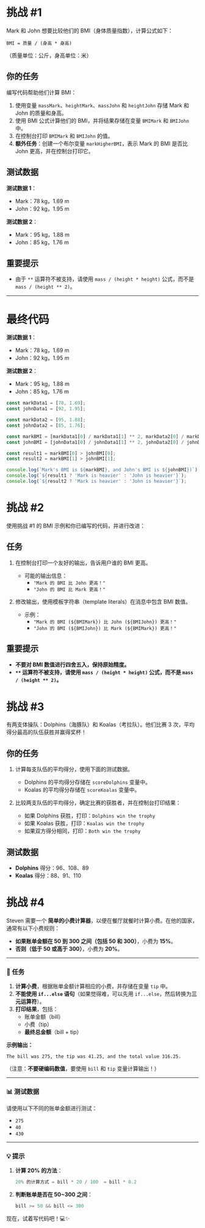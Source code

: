 # 挑战 #1

Mark 和 John 想要比较他们的 BMI（身体质量指数），计算公式如下：

```
BMI = 质量 / (身高 * 身高)
```

（质量单位：公斤，身高单位：米）

## 你的任务

编写代码帮助他们计算 BMI：

1. 使用变量 `massMark`、`heightMark`、`massJohn` 和 `heightJohn` 存储 Mark 和 John 的质量和身高。
2. 使用 BMI 公式计算他们的 BMI，并将结果存储在变量 `BMIMark` 和 `BMIJohn` 中。
3. 在控制台打印 `BMIMark` 和 `BMIJohn` 的值。
4. **额外任务**：创建一个布尔变量 `markHigherBMI`，表示 Mark 的 BMI 是否比 John 更高，并在控制台打印它。

## 测试数据

**测试数据 1**：
- Mark：78 kg，1.69 m
- John：92 kg，1.95 m

**测试数据 2**：
- Mark：95 kg，1.88 m
- John：85 kg，1.76 m

## 重要提示

- 由于 `**` 运算符不被支持，请使用 `mass / (height * height)` 公式，而不是 `mass / (height ** 2)`。

---

# 最终代码

**测试数据 1**：
- Mark：78 kg，1.69 m
- John：92 kg，1.95 m

**测试数据 2**：
- Mark：95 kg，1.88 m
- John：85 kg，1.76 m

```js
const markData1 = [78, 1.69];
const johnData1 = [92, 1.95];

const markData2 = [95, 1.88];
const johnData2 = [85, 1.76];

const markBMI = [markData1[0] / markData1[1] ** 2, markData2[0] / markData2[1] ** 2];
const johnBMI = [johnData1[0] / johnData1[1] ** 2, johnData2[0] / johnData2[1] ** 2];

const result1 = markBMI[0] > johnBMI[0];
const result2 = markBMI[1] > johnBMI[1];

console.log(`Mark's BMI is ${markBMI}, and John's BMI is ${johnBMI})`);
console.log(`${result1 ? 'Mark is heavier' : 'John is heavier'}`);
console.log(`${result2 ? 'Mark is heavier' : 'John is heavier'}`);
```
# 挑战 #2

使用挑战 #1 的 BMI 示例和你已编写的代码，并进行改进：

## 任务

1. 在控制台打印一个友好的输出，告诉用户谁的 BMI 更高。
   - 可能的输出信息：
     - `"Mark 的 BMI 比 John 更高！"`
     - `"John 的 BMI 比 Mark 更高！"`

2. 修改输出，使用模板字符串（template literals）在消息中包含 BMI 数值。
   - 示例：
     - `"Mark 的 BMI (${BMIMark}) 比 John (${BMIJohn}) 更高！"`
     - `"John 的 BMI (${BMIJohn}) 比 Mark (${BMIMark}) 更高！"`

## 重要提示

- **不要对 BMI 数值进行四舍五入，保持原始精度。**
- **`**` 运算符不被支持，请使用 `mass / (height * height)` 公式，而不是 `mass / (height ** 2)`。**


# 挑战 #3

有两支体操队：Dolphins（海豚队）和 Koalas（考拉队）。他们比赛 3 次，平均得分最高的队伍获胜并赢得奖杯！

## 你的任务

1. 计算每支队伍的平均得分，使用下面的测试数据。

   - Dolphins 的平均得分存储在 `scoreDolphins` 变量中。
   - Koalas 的平均得分存储在 `scoreKoalas` 变量中。

2. 比较两支队伍的平均得分，确定比赛的获胜者，并在控制台打印结果：

   - 如果 Dolphins 获胜，打印：`Dolphins win the trophy`
   - 如果 Koalas 获胜，打印：`Koalas win the trophy`
   - 如果双方得分相同，打印：`Both win the trophy`

## 测试数据

- **Dolphins** 得分：96、108、89
- **Koalas** 得分：88、91、110

# 挑战 #4

Steven 需要一个 **简单的小费计算器**，以便在餐厅就餐时计算小费。在他的国家，通常有以下小费规则：  

- **如果账单金额在 50 到 300 之间（包括 50 和 300）**，小费为 **15%**。  
- **否则（低于 50 或高于 300）**，小费为 **20%**。  

---

### 📝 任务
1. **计算小费**，根据账单金额计算相应的小费，并存储在变量 `tip` 中。  
2. **不能使用 `if...else` 语句**（如果觉得难，可以先用 `if...else`，然后转换为**三元运算符**）。  
3. **打印结果**，包括：
   - 账单金额（bill）
   - 小费（tip）
   - **最终总金额**（bill + tip）

**示例输出：**  
```
The bill was 275, the tip was 41.25, and the total value 316.25.
```
（注意：**不要硬编码数值**，要使用 `bill` 和 `tip` 变量计算输出！）

---

### 📊 测试数据
请使用以下不同的账单金额进行测试：
- `275`
- `40`
- `430`

---

### 💡 提示
1. **计算 20% 的方法**：
   ```js
   20% 的计算方式 = bill * 20 / 100  = bill * 0.2
   ```
2. **判断账单是否在 50~300 之间**：
   ```js
   bill >= 50 && bill <= 300
   ```
   
现在，试着写代码吧！💻✨





